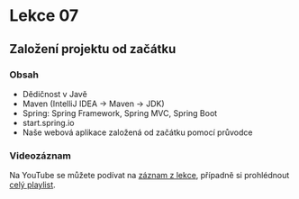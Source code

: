 Lekce 07
========

Založení projektu od začátku
----------------------------

### Obsah

* Dědičnost v Javě
* Maven (IntelliJ IDEA -> Maven -> JDK)
* Spring: Spring Framework, Spring MVC, Spring Boot
* start.spring.io
* Naše webová aplikace založená od začátku pomocí průvodce

### Videozáznam

Na YouTube se můžete podívat na [záznam z lekce](https://www.youtube.com/watch?v=IIuPw9AoWZE),
případně si prohlédnout [celý playlist](https://www.youtube.com/playlist?list=PLTCx5oiCrIJ6mcuJ1VaY8s0mzFsaMUzp-).
